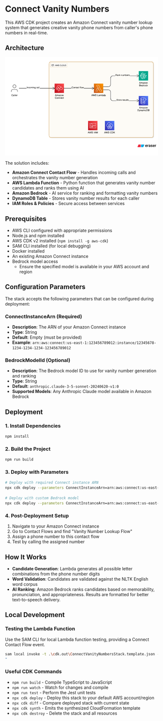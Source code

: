 # Connect Vanity Numbers

This AWS CDK project creates an Amazon Connect vanity number lookup system that generates creative vanity phone numbers from caller's phone numbers in real-time.

## Architecture

![Architecture Diagram](doc/architecture-diagram.png)

The solution includes:
- **Amazon Connect Contact Flow** - Handles incoming calls and orchestrates the vanity number generation
- **AWS Lambda Function** - Python function that generates vanity number candidates and ranks them using AI
- **Amazon Bedrock** - AI service for ranking and formatting vanity numbers
- **DynamoDB Table** - Stores vanity number results for each caller
- **IAM Roles & Policies** - Secure access between services


## Prerequisites

- AWS CLI configured with appropriate permissions
- Node.js and npm installed
- AWS CDK v2 installed (`npm install -g aws-cdk`)
- SAM CLI installed (for local debugging)
- Docker installed
- An existing Amazon Connect instance
- Bedrock model access
    - Ensure the specified model is available in your AWS account and region


## Configuration Parameters

The stack accepts the following parameters that can be configured during deployment:

### ConnectInstanceArn (Required)
- **Description**: The ARN of your Amazon Connect instance
- **Type**: String
- **Default**: Empty (must be provided)
- **Example**: `arn:aws:connect:us-east-1:123456789012:instance/12345678-1234-1234-1234-123456789012`

### BedrockModelId (Optional)
- **Description**: The Bedrock model ID to use for vanity number generation and ranking
- **Type**: String
- **Default**: `anthropic.claude-3-5-sonnet-20240620-v1:0`
- **Supported Models**: Any Anthropic Claude model available in Amazon Bedrock


## Deployment

### 1. Install Dependencies
```bash
npm install
```

### 2. Build the Project
```bash
npm run build
```

### 3. Deploy with Parameters
```bash
# Deploy with required Connect instance ARN
npx cdk deploy --parameters ConnectInstanceArn=arn:aws:connect:us-east-1:123456789012:instance/your-instance-id

# Deploy with custom Bedrock model
npx cdk deploy --parameters ConnectInstanceArn=arn:aws:connect:us-east-1:123456789012:instance/your-instance-id --parameters BedrockModelId=anthropic.claude-3-haiku-20240307-v1:0
```

### 4. Post-Deployment Setup
1. Navigate to your Amazon Connect instance
2. Go to Contact Flows and find "Vanity Number Lookup Flow"
3. Assign a phone number to this contact flow
4. Test by calling the assigned number

## How It Works

-  **Candidate Generation**: Lambda generates all possible letter combinations from the phone number digits
- **Word Validation**: Candidates are validated against the NLTK English word corpus
- **AI Ranking**: Amazon Bedrock ranks candidates based on memorability, pronunciation, and appropriateness. Results are formatted for better text-to-speech delivery.

## Local Development

### Testing the Lambda Function
Use the SAM CLI for local Lambda function testing, providing a Connect Contact Flow event.

```bash
sam local invoke -t .\cdk.out\ConnectVanityNumbersStack.template.json -e .\vanity-number-lambda\event.json --profile personal     
"
```

### Useful CDK Commands

* `npm run build`   - Compile TypeScript to JavaScript
* `npm run watch`   - Watch for changes and compile
* `npm run test`    - Perform the Jest unit tests
* `npx cdk deploy`  - Deploy this stack to your default AWS account/region
* `npx cdk diff`    - Compare deployed stack with current state
* `npx cdk synth`   - Emits the synthesized CloudFormation template
* `npx cdk destroy` - Delete the stack and all resources
